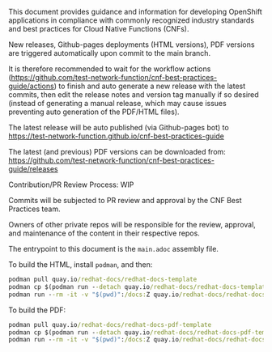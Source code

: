 This document provides guidance and information for developing OpenShift applications in compliance with commonly recognized industry standards and best practices for Cloud Native Functions (CNFs).

New releases, Github-pages deployments (HTML versions), PDF versions are triggered automatically upon commit to the main branch.

It is therefore recommended to wait for the workflow actions (https://github.com/test-network-function/cnf-best-practices-guide/actions) to finish and auto generate a new release with the latest commits, then edit the release notes and version tag manually if so desired (instead of generating a manual release, which may cause issues preventing auto generation of the PDF/HTML files).

The latest release will be auto published (via Github-pages bot) to https://test-network-function.github.io/cnf-best-practices-guide

The latest (and previous) PDF versions can be downloaded from: https://github.com/test-network-function/cnf-best-practices-guide/releases


Contribution/PR Review Process: WIP

Commits will be subjected to PR review and approval by the CNF Best Practices team.

Owners of other private repos will be responsible for the review, approval, and maintenance of the content in their respective repos.



The entrypoint to this document is the `main.adoc` assembly file.

To build the HTML, install `podman`, and then:

```cmd
podman pull quay.io/redhat-docs/redhat-docs-template
podman cp $(podman run --detach quay.io/redhat-docs/redhat-docs-template):/assets ./assets
podman run --rm -it -v "$(pwd)":/docs:Z quay.io/redhat-docs/redhat-docs-template main.adoc
```

To build the PDF:

```cmd
podman pull quay.io/redhat-docs/redhat-docs-pdf-template
podman cp $(podman run --detach quay.io/redhat-docs/redhat-docs-pdf-template):/pdf-assets ./pdf-assets
podman run --rm -it -v "$(pwd)":/docs:Z quay.io/redhat-docs/redhat-docs-pdf-template main.adoc
```
